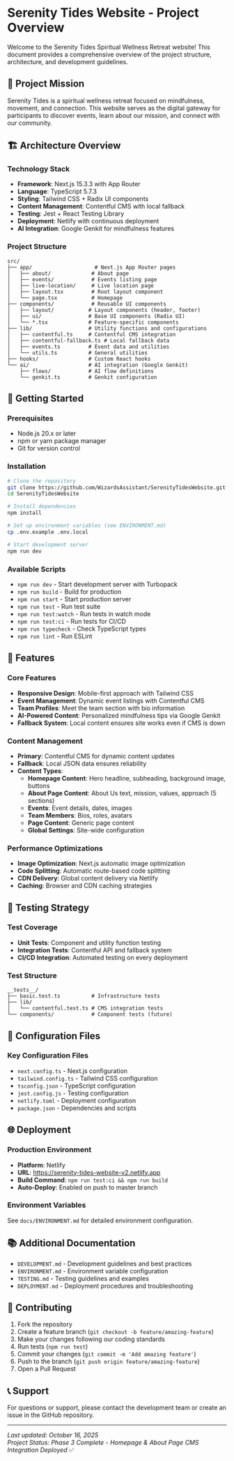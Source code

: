 # Serenity Tides Website - Project Overview

Welcome to the Serenity Tides Spiritual Wellness Retreat website! This document provides a comprehensive overview of the project structure, architecture, and development guidelines.

## 🌊 Project Mission

Serenity Tides is a spiritual wellness retreat focused on mindfulness, movement, and connection. This website serves as the digital gateway for participants to discover events, learn about our mission, and connect with our community.

## 🏗️ Architecture Overview

### Technology Stack
- **Framework**: Next.js 15.3.3 with App Router
- **Language**: TypeScript 5.7.3
- **Styling**: Tailwind CSS + Radix UI components
- **Content Management**: Contentful CMS with local fallback
- **Testing**: Jest + React Testing Library
- **Deployment**: Netlify with continuous deployment
- **AI Integration**: Google Genkit for mindfulness features

### Project Structure
```
src/
├── app/                    # Next.js App Router pages
│   ├── about/             # About page
│   ├── events/            # Events listing page
│   ├── live-location/     # Live location page
│   ├── layout.tsx         # Root layout component
│   └── page.tsx           # Homepage
├── components/            # Reusable UI components
│   ├── layout/           # Layout components (header, footer)
│   ├── ui/               # Base UI components (Radix UI)
│   └── *.tsx             # Feature-specific components
├── lib/                  # Utility functions and configurations
│   ├── contentful.ts     # Contentful CMS integration
│   ├── contentful-fallback.ts # Local fallback data
│   ├── events.ts         # Event data and utilities
│   └── utils.ts          # General utilities
├── hooks/                # Custom React hooks
└── ai/                   # AI integration (Google Genkit)
    ├── flows/            # AI flow definitions
    └── genkit.ts         # Genkit configuration
```

## 🚀 Getting Started

### Prerequisites
- Node.js 20.x or later
- npm or yarn package manager
- Git for version control

### Installation
```bash
# Clone the repository
git clone https://github.com/WizardsAssistant/SerenityTidesWebsite.git
cd SerenityTidesWebsite

# Install dependencies
npm install

# Set up environment variables (see ENVIRONMENT.md)
cp .env.example .env.local

# Start development server
npm run dev
```

### Available Scripts
- `npm run dev` - Start development server with Turbopack
- `npm run build` - Build for production
- `npm run start` - Start production server
- `npm run test` - Run test suite
- `npm run test:watch` - Run tests in watch mode
- `npm run test:ci` - Run tests for CI/CD
- `npm run typecheck` - Check TypeScript types
- `npm run lint` - Run ESLint

## 📱 Features

### Core Features
- **Responsive Design**: Mobile-first approach with Tailwind CSS
- **Event Management**: Dynamic event listings with Contentful CMS
- **Team Profiles**: Meet the team section with bio information
- **AI-Powered Content**: Personalized mindfulness tips via Google Genkit
- **Fallback System**: Local content ensures site works even if CMS is down

### Content Management
- **Primary**: Contentful CMS for dynamic content updates
- **Fallback**: Local JSON data ensures reliability
- **Content Types**: 
  - **Homepage Content**: Hero headline, subheading, background image, buttons
  - **About Page Content**: About Us text, mission, values, approach (5 sections)
  - **Events**: Event details, dates, images
  - **Team Members**: Bios, roles, avatars
  - **Page Content**: Generic page content
  - **Global Settings**: Site-wide configuration

### Performance Optimizations
- **Image Optimization**: Next.js automatic image optimization
- **Code Splitting**: Automatic route-based code splitting
- **CDN Delivery**: Global content delivery via Netlify
- **Caching**: Browser and CDN caching strategies

## 🧪 Testing Strategy

### Test Coverage
- **Unit Tests**: Component and utility function testing
- **Integration Tests**: Contentful API and fallback system
- **CI/CD Integration**: Automated testing on every deployment

### Test Structure
```
__tests__/
├── basic.test.ts          # Infrastructure tests
├── lib/
│   └── contentful.test.ts # CMS integration tests
└── components/            # Component tests (future)
```

## 🔧 Configuration Files

### Key Configuration Files
- `next.config.ts` - Next.js configuration
- `tailwind.config.ts` - Tailwind CSS configuration
- `tsconfig.json` - TypeScript configuration
- `jest.config.js` - Testing configuration
- `netlify.toml` - Deployment configuration
- `package.json` - Dependencies and scripts

## 🌐 Deployment

### Production Environment
- **Platform**: Netlify
- **URL**: https://serenity-tides-website-v2.netlify.app
- **Build Command**: `npm run test:ci && npm run build`
- **Auto-Deploy**: Enabled on push to master branch

### Environment Variables
See `docs/ENVIRONMENT.md` for detailed environment configuration.

## 📚 Additional Documentation

- `DEVELOPMENT.md` - Development guidelines and best practices
- `ENVIRONMENT.md` - Environment variable configuration
- `TESTING.md` - Testing guidelines and examples
- `DEPLOYMENT.md` - Deployment procedures and troubleshooting

## 🤝 Contributing

1. Fork the repository
2. Create a feature branch (`git checkout -b feature/amazing-feature`)
3. Make your changes following our coding standards
4. Run tests (`npm run test`)
5. Commit your changes (`git commit -m 'Add amazing feature'`)
6. Push to the branch (`git push origin feature/amazing-feature`)
7. Open a Pull Request

## 📞 Support

For questions or support, please contact the development team or create an issue in the GitHub repository.

---

*Last updated: October 16, 2025*  
*Project Status: Phase 3 Complete - Homepage & About Page CMS Integration Deployed* ✅

